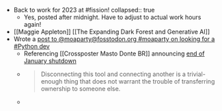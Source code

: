 - Back to work for 2023 at #fission!
  collapsed:: true
	- Yes, posted after midnight. Have to adjust to actual work hours again!
- [[Maggie Appleton]] [[The Expanding Dark Forest and Generative AI]]
- Wrote a [post to @moaparty@fosstodon.org #moaparty on looking for a #Python dev](https://fosstodon.org/@moaparty/109626044708466769)
	- Referencing [[Crossposter Masto Donte BR]] announcing [end of January shutdown](https://write.as/renatolond/timeline-for-the-shutdown-of-the-mastodon-twitter-crossposter-instance-at)
	- > Disconnecting this tool and connecting another is a trivial-enough thing that does not warrant the trouble of transferring ownership to someone else.
	-